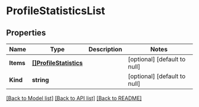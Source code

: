 # ProfileStatisticsList

## Properties
Name | Type | Description | Notes
------------ | ------------- | ------------- | -------------
**Items** | [**[]ProfileStatistics**](profile_statistics.md) |  | [optional] [default to null]
**Kind** | **string** |  | [optional] [default to null]

[[Back to Model list]](../README.md#documentation-for-models) [[Back to API list]](../README.md#documentation-for-api-endpoints) [[Back to README]](../README.md)


